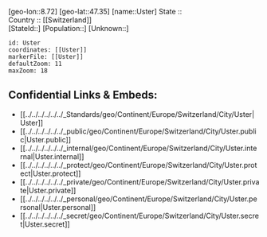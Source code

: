 ﻿---
location: [47.35,8.72] 
mapzoom: [7,12] 
mapmarker: city 
type: City
tags:
- geo/City


SpocWebEntityId: 35137
isDeleted: false
confidential: public

---
[geo-lon::8.72] 
[geo-lat::47.35] 
[name::Uster] 
State ::  
Country :: [[Switzerland]]  
[StateId::] 
[Population::] 
[Unknown::] 


```leaflet
id: Uster
coordinates: [[Uster]] 
markerFile: [[Uster]] 
defaultZoom: 11 
maxZoom: 18
```


## Confidential Links & Embeds: 
- [[../../../../../../_Standards/geo/Continent/Europe/Switzerland/City/Uster|Uster]] 
- [[../../../../../../_public/geo/Continent/Europe/Switzerland/City/Uster.public|Uster.public]] 
- [[../../../../../../_internal/geo/Continent/Europe/Switzerland/City/Uster.internal|Uster.internal]] 
- [[../../../../../../_protect/geo/Continent/Europe/Switzerland/City/Uster.protect|Uster.protect]] 
- [[../../../../../../_private/geo/Continent/Europe/Switzerland/City/Uster.private|Uster.private]] 
- [[../../../../../../_personal/geo/Continent/Europe/Switzerland/City/Uster.personal|Uster.personal]] 
- [[../../../../../../_secret/geo/Continent/Europe/Switzerland/City/Uster.secret|Uster.secret]] 
